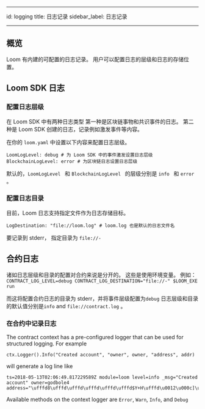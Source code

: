 * * *

id: logging title: 日志记录 sidebar_label: 日志记录

* * *

## 概览

Loom 有内建的可配置的日志记录。 用户可以配置日志的层级和日志的存储位置。

## Loom SDK 日志

### 配置日志层级

在 Loom SDK 中有两种日志类型 第一种是区块链事物和共识事件的日志。 第二种是 Loom SDK 创建的日志，记录例如激发事件等内容。

在你的 `loom.yaml` 中设置以下内容来配置日志层级。

    LoomLogLevel: debug # 为 Loom SDK 中的事件激发设置日志层级
    BlockchainLogLevel: error # 为区块链日志设置日志层级
    

默认的，`LoomLogLevel ` 和 `BlockchainLogLevel ` 的层级分别是 `info ` 和 `error `。

### 配置日志目录

目前，Loom 日志支持指定文件作为日志存储目标。

    LogDestination: "file://loom.log" # loom.log 也是默认的日志文件名
    

要记录到 stderr， 指定目录为 `file://-`

## 合约日志

诸如日志层级和目录的配置对合约来说是分开的。 这些是使用环境变量。 例如： `CONTRACT_LOG_LEVEL=debug CONTRACT_LOG_DESTINATION="file://-" $LOOM_EXE run`

而这将配置合约日志的目录为 stderr，并将事件层级配置为`debug` 日志层级和目录的默认值分别是`info` and `file://contract.log` 。

### 在合约中记录日志

The contract context has a pre-configured logger that can be used for structured logging. For example

    ctx.Logger().Info("Created account", "owner", owner, "address", addr)
    

will generate a log line like

    ts=2018-05-13T02:06:49.817229589Z module=loom level=info _msg="Created account" owner=godbole4 address="\ufffd8\ufffd\ufffd\ufffd\ufffd\ufffd$Y+H\ufffd\u0012\u000c]\u001a\ufffd\ufffd\ufffd\ufffd"
    

Available methods on the context logger are `Error`, `Warn`, `Info`, and `Debug`